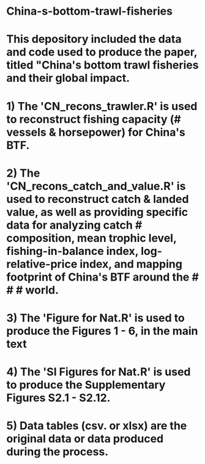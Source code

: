 # China-s-bottom-trawl-fisheries
# This depository included the data and code used to produce the paper, titled "China's bottom trawl fisheries and their global impact.
# 1) The 'CN_recons_trawler.R' is used to reconstruct fishing capacity (# vessels & horsepower) for China's BTF.
# 2) The 'CN_recons_catch_and_value.R' is used to reconstruct catch & landed value, as well as providing specific data for analyzing catch # composition, mean trophic level, fishing-in-balance index, log-relative-price index, and mapping footprint of China's BTF around the # # # world.
# 3) The 'Figure for Nat.R' is used to produce the Figures 1 - 6, in the main text
# 4) The 'SI Figures for Nat.R' is used to produce the Supplementary Figures S2.1 - S2.12.
# 5) Data tables (csv. or xlsx) are the original data or data produced during the process.


